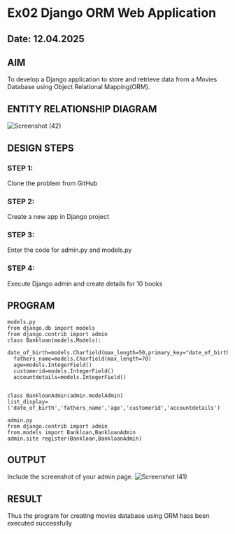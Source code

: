 # Ex02 Django ORM Web Application
## Date: 12.04.2025

## AIM
To develop a Django application to store and retrieve data from a Movies Database using Object Relational Mapping(ORM).

## ENTITY RELATIONSHIP DIAGRAM
![Screenshot (42)](https://github.com/user-attachments/assets/c35197d5-3f5d-4048-b1b5-cb4ae32b264f)

## DESIGN STEPS

### STEP 1:
Clone the problem from GitHub

### STEP 2:
Create a new app in Django project

### STEP 3:
Enter the code for admin.py and models.py

### STEP 4:
Execute Django admin and create details for 10 books

## PROGRAM
```
models.py
from django.db import models
from django.contrib import admin
class Bankloan(models.Models):
  date_of_birth=models.Charfield(max_length=50,primary_key="date_of_birth")
  fathers_name=models.Charfield(max_length=70)
  age=models.IntegerField()
  customerid=models.IntegerField()
  accountdetails=models.IntegerField()


class BankloanAdmin(admin.modelAdmin)
list_display=('date_of_birth','fathers_name','age','customerid','accountdetails')

admin.py
from django.contrib import admin
from.models import Bankloan,BankloanAdmin
admin.site register(Bankloan,BankloanAdmin)
```
## OUTPUT
Include the screenshot of your admin page.
![Screenshot (41)](https://github.com/user-attachments/assets/041c7c35-5aee-41ea-a3c2-51f2328ccca9)

## RESULT
Thus the program for creating movies database using ORM hass been executed successfully
